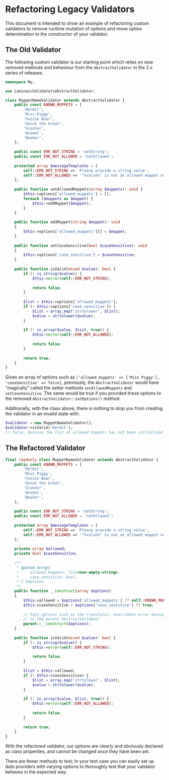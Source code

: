 # Refactoring Legacy Validators

This document is intended to show an example of refactoring custom validators to remove runtime mutation of options and move option determination to the constructor of your validator.

## The Old Validator

The following custom validator is our starting point which relies on now removed methods and behaviour from the `AbstractValidator` in the 2.x series of releases.

```php
namespace My;

use Laminas\Validator\AbstractValidator;

class MuppetNameValidator extends AbstractValidator {
    public const KNOWN_MUPPETS = [
        'Kermit',
        'Miss Piggy',
        'Fozzie Bear',
        'Gonzo the Great',
        'Scooter',
        'Animal',
        'Beaker',
    ];
    
    public const ERR_NOT_STRING = 'notString';
    public const ERR_NOT_ALLOWED = 'notAllowed';
    
    protected array $messageTemplates = [
        self::ERR_NOT_STRING => 'Please provide a string value',
        self::ERR_NOT_ALLOWED => '"%value%" is not an allowed muppet name',
    ];
    
    public function setAllowedMuppets(array $muppets): void {
        $this->options['allowed_muppets'] = [];
        foreach ($muppets as $muppet) {
            $this->addMuppet($muppet);
        }
    }
    
    public function addMuppet(string $muppet): void
    {
        $this->options['allowed_muppets'][] = $muppet;
    }
    
    public function setCaseSensitive(bool $caseSensitive): void
    {
        $this->options['case_sensitive'] = $caseSensitive;
    }
    
    public function isValid(mixed $value): bool {
        if (! is_string($value)) {
            $this->error(self::ERR_NOT_STRING);
            
            return false;
        }
        
        $list = $this->options['allowed_muppets'];
        if (! $this->options['case_sensitive']) {
            $list = array_map('strtolower', $list);
            $value = strtolower($value);
        }
        
        if (! in_array($value, $list, true)) {
            $this->error(self::ERR_NOT_ALLOWED);
            
            return false;
        }
        
        return true;
    }
}
```

Given an array of options such as `['allowed_muppets' => ['Miss Piggy'], 'caseSensitive' => false]`, previously, the `AbstractValidator` would have "magically" called the setter methods `setAllowedMuppets` and `setCaseSensitive`. The same would be true if you provided these options to the removed `AbstractValidator::setOptions()` method.

Additionally, with the class above, there is nothing to stop you from creating the validator in an invalid state with:

```php
$validator = new MuppetNameValidator();
$validator->isValid('Kermit');
// false, because the list of allowed muppets has not been initialised
```

## The Refactored Validator

```php
final readonly class MuppetNameValidator extends AbstractValidator {
    public const KNOWN_MUPPETS = [
        'Kermit',
        'Miss Piggy',
        'Fozzie Bear',
        'Gonzo the Great',
        'Scooter',
        'Animal',
        'Beaker',
    ];
    
    public const ERR_NOT_STRING = 'notString';
    public const ERR_NOT_ALLOWED = 'notAllowed';
    
    protected array $messageTemplates = [
        self::ERR_NOT_STRING => 'Please provide a string value',
        self::ERR_NOT_ALLOWED => '"%value%" is not an allowed muppet name',
    ];
    
    private array $allowed;
    private bool $caseSensitive;
    
    /**
     * @param array{
     *     allowed_muppets: list<non-empty-string>,
     *     case_sensitive: bool,     
     * } $options
     */
    public function __construct(array $options)
    {
        $this->allowed = $options['allowed_muppets'] ?? self::KNOWN_MUPPETS;
        $this->caseSensitive = $options['case_sensitive'] ?? true;
        
        // Pass options such as the translator, overridden error messages, etc
        // to the parent AbstractValidator
        parent::__construct($options);
    }
    
    public function isValid(mixed $value): bool {
        if (! is_string($value)) {
            $this->error(self::ERR_NOT_STRING);
            
            return false;
        }
        
        $list = $this->allowed;
        if (! $this->caseSensitive) {
            $list = array_map('strtolower', $list);
            $value = strtolower($value);
        }
        
        if (! in_array($value, $list, true)) {
            $this->error(self::ERR_NOT_ALLOWED);
            
            return false;
        }
        
        return true;
    }
}
```

With the refactored validator, our options are clearly and obviously declared as class properties, and cannot be changed once they have been set.

There are fewer methods to test; In your test case you can easily set up data providers with varying options to thoroughly test that your validator behaves in the expected way.
